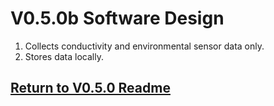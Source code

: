# V0.5.0b Software Design
1. Collects conductivity and environmental sensor data only.
2. Stores data locally.
## [Return to V0.5.0 Readme](https://github.com/ARTS-Laboratory/Smart-Penetrometer-with-Edge-Computing-and-Intelligent-Embedded-Systems/blob/main/V0/V0.5/V0.5.0/README.md)
